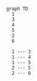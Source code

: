 ```mermaid
graph TD
  1
  3
  4
  5
  2
  6

  1 --- 3
  1 --- 4
  1 --- 5
  2 --- 5
  2 --- 6

```
